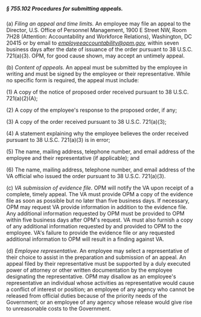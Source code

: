 ##### § 755.102 Procedures for submitting appeals. #####

(a) *Filing an appeal and time limits.* An employee may file an appeal to the Director, U.S. Office of Personnel Management, 1900 E Street NW, Room 7H28 (Attention: Accountability and Workforce Relations), Washington, DC 20415 or by email to *employeeaccountability@opm.gov,* within seven business days after the date of issuance of the order pursuant to 38 U.S.C. 721(a)(3). OPM, for good cause shown, may accept an untimely appeal.

(b) *Content of appeals.* An appeal must be submitted by the employee in writing and must be signed by the employee or their representative. While no specific form is required, the appeal must include:

(1) A copy of the notice of proposed order received pursuant to 38 U.S.C. 721(a)(2)(A);

(2) A copy of the employee's response to the proposed order, if any;

(3) A copy of the order received pursuant to 38 U.S.C. 721(a)(3);

(4) A statement explaining why the employee believes the order received pursuant to 38 U.S.C. 721(a)(3) is in error;

(5) The name, mailing address, telephone number, and email address of the employee and their representative (if applicable); and

(6) The name, mailing address, telephone number, and email address of the VA official who issued the order pursuant to 38 U.S.C. 721(a)(3).

(c) *VA submission of evidence file.* OPM will notify the VA upon receipt of a complete, timely appeal. The VA must provide OPM a copy of the evidence file as soon as possible but no later than five business days. If necessary, OPM may request VA provide information in addition to the evidence file. Any additional information requested by OPM must be provided to OPM within five business days after OPM's request. VA must also furnish a copy of any additional information requested by and provided to OPM to the employee. VA's failure to provide the evidence file or any requested additional information to OPM will result in a finding against VA.

(d) *Employee representative.* An employee may select a representative of their choice to assist in the preparation and submission of an appeal. An appeal filed by their representative must be supported by a duly executed power of attorney or other written documentation by the employee designating the representative. OPM may disallow as an employee's representative an individual whose activities as representative would cause a conflict of interest or position; an employee of any agency who cannot be released from official duties because of the priority needs of the Government; or an employee of any agency whose release would give rise to unreasonable costs to the Government.